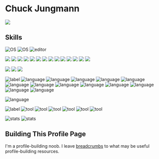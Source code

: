 # Chuck Jungmann

![](https://visitor-badge.glitch.me/badge?page_id=cjungmann.cjungmann)


## Skills

![OS](https://img.shields.io/badge/OS-Linux-informational?style=flat-square&logo=linux&logoColor=white)
![OS](https://img.shields.io/badge/OS-BSD-informational?style=flat-square&logo=bsd&logoColor=white)
![editor](https://img.shields.io/badge/Editor-emacs-blue?style=flat-square&logo=gnu%20emacs&logoColor=white)



![](https://img.shields.io/badge/Code-C-informational?style=flat&logo=c&logoColor=white&color=2bbc8a)
![](https://img.shields.io/badge/Code-C++-informational?style=flat&logo=c%2b%2b&logoColor=white&color=2bbc8a)
![](https://img.shields.io/badge/Code-Make-informational?style=flat&logo=make&logoColor=white&color=2bbc8a)
![](https://img.shields.io/badge/Code-Python-informational?style=flat&logo=python&logoColor=white&color=2bbc8a)
![](https://img.shields.io/badge/Code-JavaScript-informational?style=flat&logo=javascript&logoColor=white&color=2bbc8a)
![](https://img.shields.io/badge/Code-Bash-informational?style=flat&logo=gnu-bash&logoColor=white&color=2bbc8a)
![](https://img.shields.io/badge/Code-Make-informational?logo=make&style=flat&logoColor=white&color=2bbc8a)
![](https://img.shields.io/badge/Code-XML-informational?style=flat&logoColor=white&color=2bbc8a)
![](https://img.shields.io/badge/Code-XSLT-informational?style=flat&logoColor=white&color=2bbc8a)
![](https://img.shields.io/badge/Code-PHP-informational?style=flat&logo=php&logoColor=white&color=2bbc8a)
![](https://img.shields.io/badge/Code-MySQL-informational?style=flat&logo=mysql&logoColor=white&color=2bbc8a)
![](https://img.shields.io/badge/Code-HTML5-informational?logo=html5&style=flat&logoColor=white&color=2bbc8a)
![](https://img.shields.io/badge/Code-CSS3-informational?logo=css3&style=flat&logoColor=white&color=2bbc8a)
![](https://img.shields.io/static/v1?label=Code&message=Berkeley%20DB&style=flat&logoColor=white&color=2bbc8a)

![](https://img.shields.io/badge/Tool-valgrind-informational?style=flat&logoColor=white&color=2bbc8a)
![](https://img.shields.io/badge/Tool-GDB-informational?style=flat&logo=gdb&logoColor=white&color=2bbc8a)
![](https://img.shields.io/badge/Tool-Shell-informational?style=flat&&logo=shell&logoColor=white&color=2bbc8a)


![label](https://img.shields.io/badge/-languages:-grey)
![language](https://img.shields.io/static/v1?logo=c&message=c&color=2bbc8a&logoColor=white&label=)
![language](https://img.shields.io/static/v1?logo=Cplusplus&message=C%2B%2B&color=66F&label=)
![language](https://img.shields.io/static/v1?logo=python&message=python&color=00F&label=)
![language](https://img.shields.io/static/v1?logo=gnubash&message=GNU%20BASH&color=00F&label=)
![language](https://img.shields.io/static/v1?logo=javascript&message=javascript&color=00F&label=)
![language](https://img.shields.io/static/v1?logo=php&message=php&color=000&logo-color=00F&label=)
![language](https://img.shields.io/static/v1?logo=xslt&message=xslt&color=000&logo-color=00F&label=)
![language](https://img.shields.io/static/v1?logo=mysql&message=mysql&color=purple&label=)
![language](https://img.shields.io/static/v1?logo=html5&message=html5&color=purple&label=)
![language](https://img.shields.io/static/v1?logo=css3&message=css3&color=purple&label=)
![language](https://img.shields.io/static/v1?logo=apache&message=apache&color=purple&label=)
![language](https://img.shields.io/static/v1?logo=shell&message=shell&color=purple&label=)
![language](https://img.shields.io/static/v1?logo=make&message=make&color=purple&label=)

![language](https://img.shields.io/static/v1?logo=appveyor&message=xslt&color=000&logo-color=00F&label=)

![label](https://img.shields.io/badge/-tools:-grey)
![tool](https://img.shields.io/static/v1?logo=git&message=git&color=66F&label=)
![tool](https://img.shields.io/static/v1?logo=github&message=Github&color=black&label=)
![tool](https://img.shields.io/badge/-GCC-red)
![tool](https://img.shields.io/static/v1?logo=gdb&message=GDB&color=yellow&label=)
![tool](https://img.shields.io/static/v1?logo=groff&message=groff&color=yellow&label=)
![tool](https://img.shields.io/static/v1?logo=texinfo&message=texinfo&color=yellow&label=)


![stats](https://github-readme-stats.vercel.app/api?username=cjungmann&show_icons=true&include_all_commits=true&layout=compact)
![stats](https://github-readme-stats.vercel.app/api/top-langs/?username=cjungmann&layout=compact)
 
## Building This Profile Page

I'm a profile-building noob.  I leave [breadcrumbs](links.md) to what may be
useful profile-building resources.

